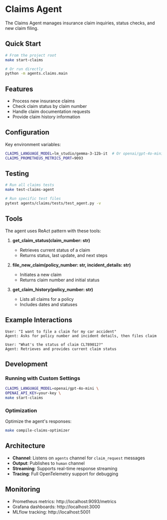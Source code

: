 # Claims Agent

The Claims Agent manages insurance claim inquiries, status checks, and new claim filing.

## Quick Start

```bash
# From the project root
make start-claims

# Or run directly
python -m agents.claims.main
```

## Features

- Process new insurance claims
- Check claim status by claim number
- Handle claim documentation requests
- Provide claim history information

## Configuration

Key environment variables:
```bash
CLAIMS_LANGUAGE_MODEL=lm_studio/gemma-3-12b-it  # Or openai/gpt-4o-mini
CLAIMS_PROMETHEUS_METRICS_PORT=9093
```

## Testing

```bash
# Run all claims tests
make test-claims-agent

# Run specific test files
pytest agents/claims/tests/test_agent.py -v
```

## Tools

The agent uses ReAct pattern with these tools:

1. **get_claim_status(claim_number: str)**
   - Retrieves current status of a claim
   - Returns status, last update, and next steps

2. **file_new_claim(policy_number: str, incident_details: str)**
   - Initiates a new claim
   - Returns claim number and initial status

3. **get_claim_history(policy_number: str)**
   - Lists all claims for a policy
   - Includes dates and statuses

## Example Interactions

```
User: "I want to file a claim for my car accident"
Agent: Asks for policy number and incident details, then files claim

User: "What's the status of claim CL789012?"
Agent: Retrieves and provides current claim status
```

## Development

### Running with Custom Settings

```bash
CLAIMS_LANGUAGE_MODEL=openai/gpt-4o-mini \
OPENAI_API_KEY=your-key \
make start-claims
```

### Optimization

Optimize the agent's responses:
```bash
make compile-claims-optimizer
```

## Architecture

- **Channel**: Listens on `agents` channel for `claim_request` messages
- **Output**: Publishes to `human` channel
- **Streaming**: Supports real-time response streaming
- **Tracing**: Full OpenTelemetry support for debugging

## Monitoring

- Prometheus metrics: http://localhost:9093/metrics
- Grafana dashboards: http://localhost:3000
- MLflow tracking: http://localhost:5001